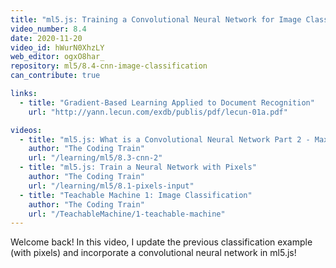 ```yaml
---
title: "ml5.js: Training a Convolutional Neural Network for Image Classification"
video_number: 8.4
date: 2020-11-20
video_id: hWurN0XhzLY
web_editor: ogxO8har_
repository: ml5/8.4-cnn-image-classification
can_contribute: true

links:
  - title: "Gradient-Based Learning Applied to Document Recognition"
    url: "http://yann.lecun.com/exdb/publis/pdf/lecun-01a.pdf"

videos:
  - title: "ml5.js: What is a Convolutional Neural Network Part 2 - Max Pooling"
    author: "The Coding Train"
    url: "/learning/ml5/8.3-cnn-2"
  - title: "ml5.js: Train a Neural Network with Pixels"
    author: "The Coding Train"
    url: "/learning/ml5/8.1-pixels-input"
  - title: "Teachable Machine 1: Image Classification"
    author: "The Coding Train"
    url: "/TeachableMachine/1-teachable-machine"
---
```


Welcome back! In this video, I update the previous classification example (with pixels) and incorporate a convolutional neural network in ml5.js!
